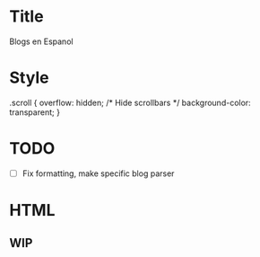 
# Title
Blogs en Espanol

# Style
.scroll {
  overflow: hidden; /* Hide scrollbars */
  background-color: transparent;
}

# TODO
- [ ] Fix formatting, make specific blog parser

# HTML
## WIP
